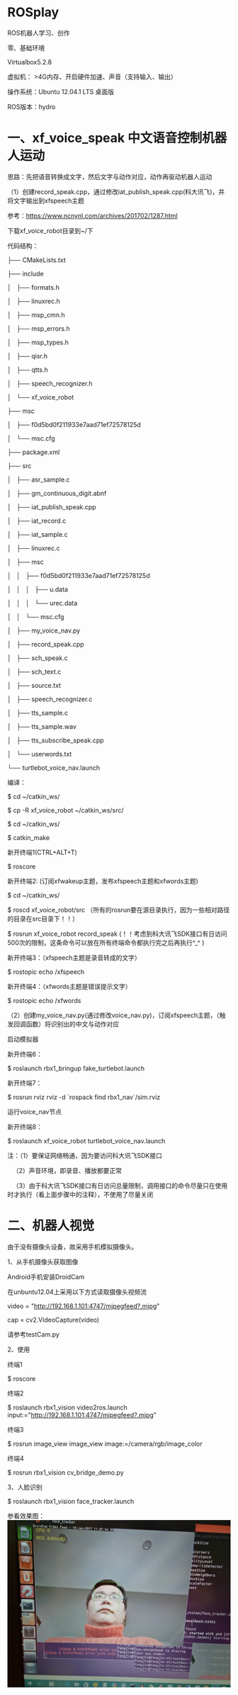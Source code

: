 # ROSplay

ROS机器人学习、创作

零、基础环境

Virtualbox5.2.8

虚拟机： >4G内存、开启硬件加速、声音（支持输入、输出）

操作系统：Ubuntu 12.04.1 LTS 桌面版

ROS版本：hydro


# 一、xf_voice_speak 中文语音控制机器人运动

思路：先把语音转换成文字，然后文字与动作对应，动作再驱动机器人运动

（1）创建record_speak.cpp，通过修改iat_publish_speak.cpp(科大讯飞)，并将文字输出到xfspeech主题

参考：https://www.ncnynl.com/archives/201702/1287.html

下载xf_voice_robot目录到~/下

代码结构：

├── CMakeLists.txt

├── include

│   ├── formats.h

│   ├── linuxrec.h

│   ├── msp_cmn.h

│   ├── msp_errors.h

│   ├── msp_types.h

│   ├── qisr.h

│   ├── qtts.h

│   ├── speech_recognizer.h

│   └── xf_voice_robot

├── msc

│   ├── f0d5bd0f211933e7aad71ef72578125d

│   └── msc.cfg

├── package.xml

├── src

│   ├── asr_sample.c

│   ├── gm_continuous_digit.abnf

│   ├── iat_publish_speak.cpp

│   ├── iat_record.c

│   ├── iat_sample.c

│   ├── linuxrec.c

│   ├── msc

│   │   ├── f0d5bd0f211933e7aad71ef72578125d

│   │   │   ├── u.data

│   │   │   └── urec.data

│   │   └── msc.cfg

│   ├── my_voice_nav.py

│   ├── record_speak.cpp

│   ├── sch_speak.c

│   ├── sch_text.c

│   ├── source.txt

│   ├── speech_recognizer.c

│   ├── tts_sample.c

│   ├── tts_sample.wav

│   ├── tts_subscribe_speak.cpp

│   └── userwords.txt

└── turtlebot_voice_nav.launch


编译：

$ cd ~/catkin_ws/

$ cp -R xf_voice_robot  ~/catkin_ws/src/

$ cd ~/catkin_ws/

$ catkin_make

新开终端1(CTRL+ALT+T)

$ roscore 

新开终端2: (订阅xfwakeup主题，发布xfspeech主题和xfwords主题)

$ cd ~/catkin_ws/

$ roscd xf_voice_robot/src  （所有的rosrun要在源目录执行，因为一些相对路径的目录在src目录下！！）

$ rosrun xf_voice_robot record_speak (！！考虑到科大讯飞SDK接口有日访问500次的限制，这条命令可以放在所有终端命令都执行完之后再执行^_^ )

新开终端3：（xfspeech主题是录音转成的文字）

$ rostopic echo /xfspeech

新开终端4：（xfwords主题是错误提示文字）

$ rostopic echo /xfwords

（2）创建my_voice_nav.py(通过修改voice_nav.py)，订阅xfspeech主题，（触发回调函数）将识别出的中文与动作对应

启动模拟器

新开终端6：

$ roslaunch rbx1_bringup fake_turtlebot.launch

新开终端7：

$ rosrun rviz rviz -d \`rospack find rbx1_nav\`/sim.rviz

运行voice_nav节点

新开终端8：

$ roslaunch xf_voice_robot turtlebot_voice_nav.launch

注：（1）要保证网络畅通，因为要访问科大讯飞SDK接口

    （2）声音环境，即录音、播放都要正常
    
    （3）由于科大讯飞SDK接口有日访问总量限制，调用接口的命令尽量只在使用时才执行（看上面步骤中的注释），不使用了尽量关闭

# 二、机器人视觉

由于没有摄像头设备，故采用手机模拟摄像头。

1、从手机摄像头获取图像

Android手机安装DroidCam

在unbuntu12.04上采用以下方式读取摄像头视频流

video = "http://192.168.1.101:4747/mjpegfeed?.mjpg"

cap = cv2.VideoCapture(video)

请参考testCam.py
   
2、使用

终端1

$ roscore

终端2

$ roslaunch rbx1_vision video2ros.launch input:="http://192.168.1.101:4747/mjpegfeed?.mjpg"

终端3

$ rosrun image_view image_view image:=/camera/rgb/image_color

终端4

$ rosrun rbx1_vision cv_bridge_demo.py


3、人脸识别

$ roslaunch rbx1_vision face_tracker.launch

参看效果图：  
<img src="人脸识别.jpg">


